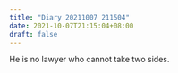 ```yaml
---
title: "Diary 20211007 211504"
date: 2021-10-07T21:15:04+08:00
draft: false
---
```


He is no lawyer who cannot take two sides.
